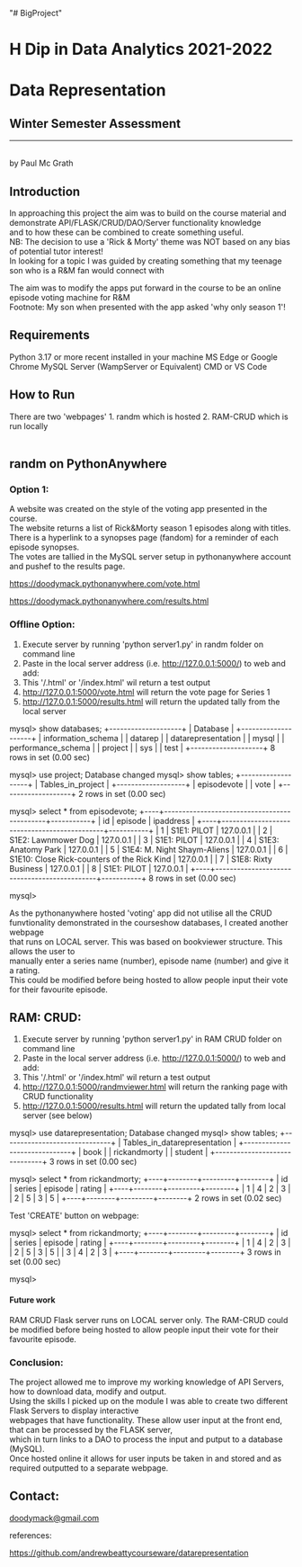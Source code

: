 "# BigProject"  

# H Dip in Data Analytics 2021-2022
# Data Representation
## Winter Semester Assessment
***
<br>
by Paul Mc Grath


## Introduction

In approaching this project the aim was to build on the course material and demonstrate API/FLASK/CRUD/DAO/Server functionality knowledge <br> 
and to how these can be combined to create something useful. <br>
NB: The decision to use a 'Rick & Morty' theme was NOT based on any bias of potential tutor interest! <br>
In looking for a topic I was guided by creating something that my teenage son who is a R&M fan would connect with <br>

The aim was to modify the apps put forward in the course to be an online episode voting machine for R&M <br>
Footnote: My son when presented with the app asked 'why only season 1'! <br>

## Requirements

Python 3.17 or more recent installed in your machine
MS Edge or Google Chrome
MySQL Server (WampServer or Equivalent)
CMD or VS Code 

## How to Run 

There are two 'webpages' 1. randm which is hosted  2. RAM-CRUD which is run locally <br><br>

## randm on PythonAnywhere

### Option 1:

A website was created on the style of the voting app presented in the course. <br>
The website returns a list of Rick&Morty season 1 episodes along with titles. <br>
There is a hyperlink to a synopses page (fandom) for a reminder of each episode synopses. <br>
The votes are tallied in the MySQL server setup in pythonanywhere account and pushef to the results page. <br>

https://doodymack.pythonanywhere.com/vote.html

https://doodymack.pythonanywhere.com/results.html

### Offline Option:

1. Execute server by running 'python server1.py' in randm folder on command line
2. Paste in the local server address (i.e. http://127.0.0.1:5000/) to web and add:
3. This '/.html' or '/index.html' wil return a test output 
4. http://127.0.0.1:5000/vote.html will return the vote page for Series 1
5. http://127.0.0.1:5000/results.html  will return the updated tally from the local server


mysql> show databases;
+--------------------+
| Database           |
+--------------------+
| information_schema |
| datarep            |
| datarepresentation |
| mysql              |
| performance_schema |
| project            |
| sys                |
| test               |
+--------------------+
8 rows in set (0.00 sec)

mysql> use project;
Database changed
mysql> show tables;
+-------------------+
| Tables_in_project |
+-------------------+
| episodevote       |
| vote              |
+-------------------+
2 rows in set (0.00 sec)

mysql> select * from episodevote;
+----+---------------------------------------------+-----------+
| id | episode                                     | ipaddress |
+----+---------------------------------------------+-----------+
|  1 | S1E1: PILOT                                 | 127.0.0.1 |
|  2 | S1E2: Lawnmower Dog                         | 127.0.0.1 |
|  3 | S1E1: PILOT                                 | 127.0.0.1 |
|  4 | S1E3: Anatomy Park                          | 127.0.0.1 |
|  5 | S1E4: M. Night Shaym-Aliens                 | 127.0.0.1 |
|  6 | S1E10: Close Rick-counters of the Rick Kind | 127.0.0.1 |
|  7 | S1E8: Rixty Business                        | 127.0.0.1 |
|  8 | S1E1: PILOT                                 | 127.0.0.1 |
+----+---------------------------------------------+-----------+
8 rows in set (0.00 sec)

mysql>

As the pythonanywhere hosted 'voting' app did not utilise all the CRUD funvtionality demonstrated in the courseshow databases, I created another webpage<br>
that runs on LOCAL server.  This was based on bookviewer structure.  This allows the user to<br>
manually enter a series name (number), episode name (number) and give it a rating. <br>
This could be modified before being hosted to allow people input their vote for their favourite episode. <br>



## RAM: CRUD:

1. Execute server by running 'python server1.py' in RAM CRUD folder on command line
2. Paste in the local server address (i.e. http://127.0.0.1:5000/) to web and add:
3. This '/.html' or '/index.html' wil return a test output 
4. http://127.0.0.1:5000/randmviewer.html will return the ranking page with CRUD functionality
5. http://127.0.0.1:5000/results.html  will return the updated tally from local server (see below)



mysql> use datarepresentation;
Database changed
mysql> show tables;
+------------------------------+
| Tables_in_datarepresentation |
+------------------------------+
| book                         |
| rickandmorty                 |
| student                      |
+------------------------------+
3 rows in set (0.00 sec)

mysql> select * from rickandmorty;
+----+--------+---------+--------+
| id | series | episode | rating |
+----+--------+---------+--------+
|  1 | 4      | 2       |      3 |
|  2 | 5      | 3       |      5 |
+----+--------+---------+--------+
2 rows in set (0.02 sec)

Test 'CREATE' button on webpage:

mysql> select * from rickandmorty;
+----+--------+---------+--------+
| id | series | episode | rating |
+----+--------+---------+--------+
|  1 | 4      | 2       |      3 |
|  2 | 5      | 3       |      5 |
|  3 | 4      | 2       |      3 |
+----+--------+---------+--------+
3 rows in set (0.00 sec)

mysql>



#### Future work

RAM CRUD Flask server runs on LOCAL server only. The RAM-CRUD could be modified before being hosted to allow people input their vote for their favourite episode.<br> 


### Conclusion:

The project allowed me to improve my working knowledge of API Servers, how to download data, modify and output. <br> 
Using the skills I picked up on the module I was able to create two different Flask Servers to display interactive <br>
webpages that have functionality.  These allow user input at the front end, that can be processed by the FLASK server, <br>
which in turn links to a DAO to process the input and putput to a database (MySQL). <br>
Once hosted online it allows for user inputs be taken in and stored and as required outputted to a separate webpage.<br>


## Contact: 

[doodymack@gmail.com](mailto:doodymack@gmail.com)


references:

https://github.com/andrewbeattycourseware/datarepresentation
